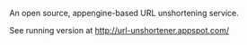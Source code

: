 An open source, appengine-based URL unshortening service.

See running version at http://url-unshortener.appspot.com/